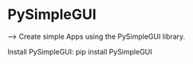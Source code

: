 # PySimpleGUI
 --> Create simple Apps using the PySimpleGUI library.
 
Install PySimpleGUI: pip install PySimpleGUI
